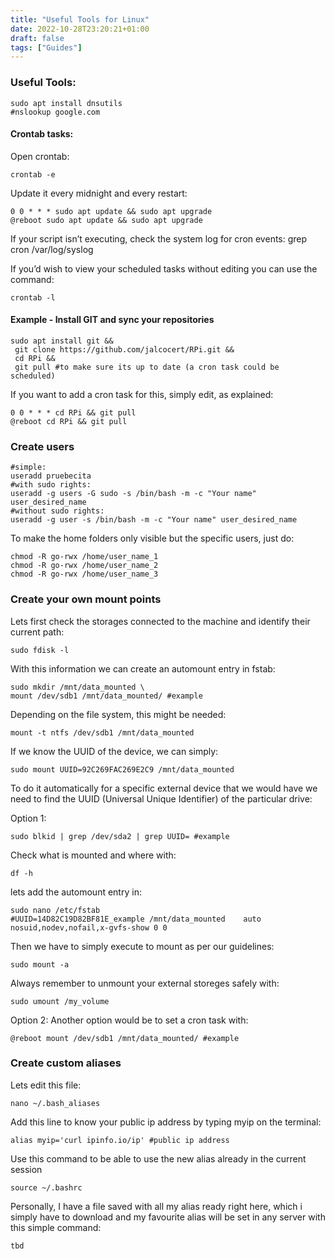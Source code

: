 ```yaml
---
title: "Useful Tools for Linux"
date: 2022-10-28T23:20:21+01:00
draft: false
tags: ["Guides"]  
---
```


### Useful Tools:


```
sudo apt install dnsutils
#nslookup google.com
```

#### Crontab tasks:

Open crontab:


```
crontab -e
```
Update it every midnight and every restart:


```
0 0 * * * sudo apt update && sudo apt upgrade
@reboot sudo apt update && sudo apt upgrade
```

If your script isn’t executing, check the system log for cron events: grep cron /var/log/syslog

If you’d wish to view your scheduled tasks without editing you can use the command:


```
crontab -l 
```

#### Example - Install GIT and sync your repositories

```
sudo apt install git &&
 git clone https://github.com/jalcocert/RPi.git &&
 cd RPi &&
 git pull #to make sure its up to date (a cron task could be scheduled)
 ```

If you want to add a cron task for this, simply edit, as explained:


```
0 0 * * * cd RPi && git pull
@reboot cd RPi && git pull
```

### Create users

```
#simple:
useradd pruebecita
#with sudo rights:
useradd -g users -G sudo -s /bin/bash -m -c "Your name" user_desired_name
#without sudo rights:
useradd -g user -s /bin/bash -m -c "Your name" user_desired_name
```

To make the home folders only visible but the specific users, just do:


```
chmod -R go-rwx /home/user_name_1
chmod -R go-rwx /home/user_name_2
chmod -R go-rwx /home/user_name_3
```

### Create your own mount points

Lets first check the storages connected to the machine and identify their current path:


```
sudo fdisk -l
```

With this information we can create an automount entry in fstab:


```
sudo mkdir /mnt/data_mounted \
mount /dev/sdb1 /mnt/data_mounted/ #example
```

Depending on the file system, this might be needed:


```
mount -t ntfs /dev/sdb1 /mnt/data_mounted
```

If we know the UUID of the device, we can simply:


```
sudo mount UUID=92C269FAC269E2C9 /mnt/data_mounted
```

To do it automatically for a specific external device that we would have we need to find the UUID (Universal Unique Identifier) of the particular drive:

Option 1:


```
sudo blkid | grep /dev/sda2 | grep UUID= #example
```

Check what is mounted and where with:


```
df -h
```

lets add the automount entry in:


```
sudo nano /etc/fstab
#UUID=14D82C19D82BF81E_example /mnt/data_mounted    auto nosuid,nodev,nofail,x-gvfs-show 0 0
```
Then we have to simply execute to mount as per our guidelines:


```
sudo mount -a
```

Always remember to unmount your external storeges safely with:


```
sudo umount /my_volume
```

Option 2: Another option would be to set a cron task with:


```
@reboot mount /dev/sdb1 /mnt/data_mounted/ #example
```

### Create custom aliases

Lets edit this file:


```
nano ~/.bash_aliases
```

Add this line to know your public ip address by typing myip on the terminal:


```
alias myip='curl ipinfo.io/ip' #public ip address
```

Use this command to be able to use the new alias already in the current session


```
source ~/.bashrc
```

Personally, I have a file saved with all my alias ready right here, which i simply have to download and my favourite alias will be set in any server with this simple command:


```
tbd
```